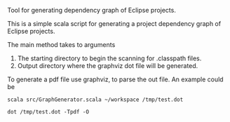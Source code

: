 Tool for generating dependency graph of Eclipse projects.

This is a simple scala script for generating a project dependency graph of Eclipse projects.

The main method takes to arguments

1. The starting directory to begin the scanning for .classpath files.
2. Output directory where the graphviz dot file will be generated.


To generate a pdf file use graphviz, to parse the out file. An example could be

```
scala src/GraphGenerator.scala ~/workspace /tmp/test.dot

dot /tmp/test.dot -Tpdf -O
```